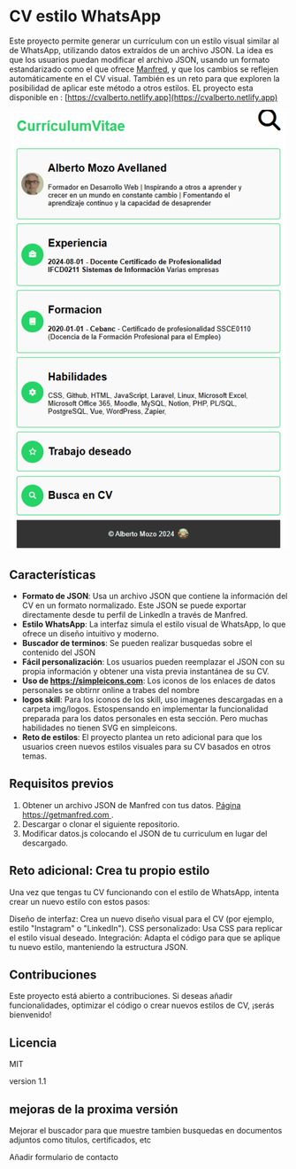 # CV estilo WhatsApp

Este proyecto permite generar un currículum con un estilo visual similar al de WhatsApp, utilizando datos extraídos de un archivo JSON. La idea es que los usuarios puedan modificar el archivo JSON, usando un formato estandarizado como el que ofrece [Manfred](http://www.getmanfred.com), y que los cambios se reflejen automáticamente en el CV visual. También es un reto para que exploren la posibilidad de aplicar este método a otros estilos.
EL proyecto esta disponible en : [https://cvalberto.netlify.app](https://cvalberto.netlify.app)

![vista previa aplicacion](./assets/img/cv-whatsapp.gif "vista previa cv en modo whatsappde")

## Características

- **Formato de JSON**: Usa un archivo JSON que contiene la información del CV en un formato normalizado. Este JSON se puede exportar directamente desde tu perfil de LinkedIn a través de Manfred.
- **Estilo WhatsApp**: La interfaz simula el estilo visual de WhatsApp, lo que ofrece un diseño intuitivo y moderno.
- **Buscador de terminos**: Se pueden realizar busquedas sobre el contenido del JSON
- **Fácil personalización**: Los usuarios pueden reemplazar el JSON con su propia información y obtener una vista previa instantánea de su CV.
- **Uso de https://simpleicons.com**: Los iconos de los enlaces de datos personales se obtirnr online a trabes del nombre
- **logos skill**: Para los iconos de los skill, uso imagenes descargadas en a carpeta img/logos. Estospensando en implementar la funcionalidad preparada para los datos personales en esta sección. Pero muchas habilidades no tienen SVG en simpleicons. 
- **Reto de estilos**: El proyecto plantea un reto adicional para que los usuarios creen nuevos estilos visuales para su CV basados en otros temas.

## Requisitos previos


1. Obtener un archivo JSON de Manfred con tus datos. [Página https://getmanfred.com ](https://www.getmanfred.com).
2. Descargar o clonar el siguiente repositorio. 
3. Modificar datos.js colocando el JSON  de tu curriculum en lugar del descargado. 

## Reto adicional: Crea tu propio estilo
Una vez que tengas tu CV funcionando con el estilo de WhatsApp, intenta crear un nuevo estilo con estos pasos:

Diseño de interfaz: Crea un nuevo diseño visual para el CV (por ejemplo, estilo "Instagram" o "LinkedIn").
CSS personalizado: Usa CSS para replicar el estilo visual deseado.
Integración: Adapta el código para que se aplique tu nuevo estilo, manteniendo la estructura JSON.

## Contribuciones
Este proyecto está abierto a contribuciones. Si deseas añadir funcionalidades, optimizar el código o crear nuevos estilos de CV, ¡serás bienvenido!

## Licencia
MIT

version 1.1 


## mejoras de la proxima versión

Mejorar el buscador para que muestre tambien busquedas en documentos adjuntos como titulos, certificados,  etc 

Añadir formulario de contacto
